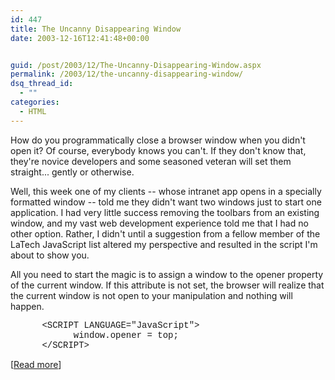 ```yaml
---
id: 447
title: The Uncanny Disappearing Window
date: 2003-12-16T12:41:48+00:00


guid: /post/2003/12/The-Uncanny-Disappearing-Window.aspx
permalink: /2003/12/the-uncanny-disappearing-window/
dsq_thread_id:
  - ""
categories:
  - HTML
---
```

<body xmlns="http://www.w3.org/1999/xhtml">
    <div class="Section1">
        <p>
            How do you programmatically close a browser window when you didn't open it? Of course,
            everybody knows you can't. If they don't know that, they're novice developers and
            some seasoned veteran will set them straight... gently or otherwise.
        </p>
        <p>
            Well, this week one of my clients -- whose intranet app opens in a specially formatted
            window -- told me they didn't want two windows just to start one application. I had
            very little success removing the toolbars from an existing window, and my vast web
            development experience told me that I had no other option. Rather, I didn't until
            a suggestion from a fellow member of the LaTech JavaScript list altered my perspective
            and resulted in the script I'm about to show you.
        </p>
        <p>
            All you need to start the magic is to assign a window to the opener property of the
            current window. If this attribute is not set, the browser will realize that the current
            window is not open to your manipulation and nothing will happen.
        </p>
        <p>
            <span style=';font-family: "Courier New"'>&#160;&#160;&#160;&#160;&#160; &lt;SCRIPT
            LANGUAGE="JavaScript"&gt;<br />
            &#160;&#160;&#160;&#160;&#160;&#160;&#160;&#160;&#160;&#160;&#160; window.opener =
            top;<br />
            &#160;&#160;&#160;&#160;&#160; &lt;/SCRIPT&gt;</span>
        </p>
        <p>
            [<a href="http://aspalliance.com/333">Read more</a>]
        </p>
    </div>
</body>